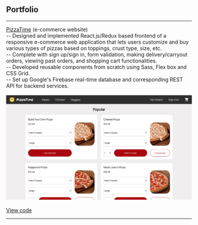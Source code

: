 ## Portfolio

---

[PizzaTime](/pizza-me) (e-commerce website)
<br/>
-- Designed and implemented React.js/Redux based frontend of a responsive e-commerce web application that lets users customize and buy various types of pizzas based on toppings, crust type, size, etc.
<br/>
-- Complete with sign up/sign in, form validation, making delivery/carryout orders, viewing past orders, and shopping cart functionalities.
<br/>
-- Developed reusable components from scratch using Sass, Flex box and CSS Grid. 
<br/>
-- Set up Google's Firebase real-time database and corresponding REST API for backend services.
<br/><br/>
<a href="https://vshyam121.github.io/pizza-time"><img src="images/PizzaTime.png?raw=true"/></a>
<br/><br/>
<a href="https://github.com/vshyam121/pizza-time">View code</a>

---
